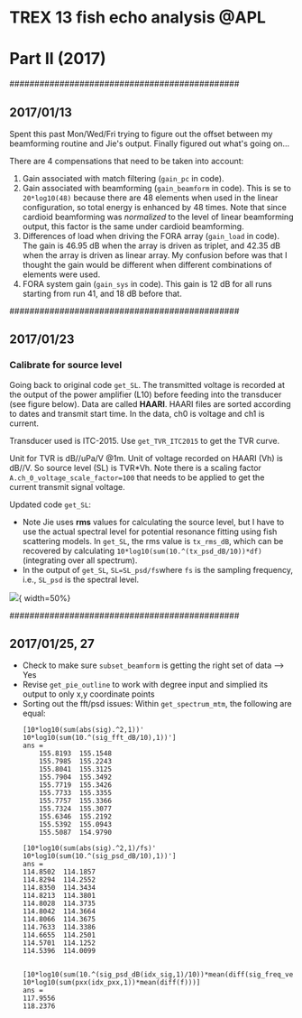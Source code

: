 # TREX 13 fish echo analysis @APL
# Part II (2017)

##############################################
## 2017/01/13
Spent this past Mon/Wed/Fri trying to figure out the offset between my beamforming routine and Jie's output. Finally figured out what's going on...

There are 4 compensations that need to be taken into account:

1. Gain associated with match filtering (`gain_pc` in code).
2. Gain associated with beamforming (`gain_beamform` in code). This is se to `20*log10(48)` because there are 48 elements when used in the linear configuration, so total energy is enhanced by 48 times. Note that since cardioid beamforming was _normalized_ to the level of linear beamforming output, this factor is the same under cardioid beamforming.
3. Differences of load when driving the FORA array (`gain_load` in code). The gain is 46.95 dB when the array is driven as triplet, and 42.35 dB when the array is driven as linear array. My confusion before was that I thought the gain would be different when different combinations of elements were used.
4. FORA system gain (`gain_sys` in code). This gain is 12 dB for all runs starting from run 41, and 18 dB before that.


##############################################
## 2017/01/23
### Calibrate for source level
Going back to original code `get_SL`. The transmitted voltage is recorded at the output of the power amplifier (L10) before feeding into the transducer (see figure below). Data are called **HAARI**. HAARI files are sorted according to dates and transmit start time. In the data, ch0 is voltage and ch1 is current.

Transducer used is ITC-2015. Use `get_TVR_ITC2015` to get the TVR curve.

Unit for TVR is dB//uPa/V @1m. Unit of voltage recorded on HAARI (Vh) is dB//V. So source level (SL) is TVR*Vh. Note there is a scaling factor `A.ch_0_voltage_scale_factor=100` that needs to be applied to get the current transmit signal voltage.

Updated code `get_SL`:

* Note Jie uses **rms** values for calculating the source level, but I have to use the actual spectral level for potential resonance fitting using fish scattering models. In `get_SL`, the rms value is `tx_rms_dB`, which can be recovered by calculating `10*log10(sum(10.^(tx_psd_dB/10))*df)` (integrating over all spectrum).
* In the output of `get_SL`, `SL=SL_psd/fs`where `fs` is the sampling frequency, i.e., `SL_psd` is the spectral level.

![](../Documents/Jie_cal_notes.png){ width=50%}


##############################################
## 2017/01/25, 27
* Check to make sure `subset_beamform` is getting the right set of data --> Yes
* Revise `get_pie_outline` to work with degree input and simplied its output to only x,y coordinate points
* Sorting out the fft/psd issues:
	Within `get_spectrum_mtm`, the following are equal:
	```
	[10*log10(sum(abs(sig).^2,1))' 10*log10(sum(10.^(sig_fft_dB/10),1))']
	ans =
		155.8193  155.1548
		155.7985  155.2243
		155.8041  155.3125
		155.7904  155.3492
		155.7719  155.3426
		155.7733  155.3355
		155.7757  155.3366
		155.7324  155.3077
		155.6346  155.2192
		155.5392  155.0943
		155.5087  154.9790

	[10*log10(sum(abs(sig).^2,1)/fs)' 10*log10(sum(10.^(sig_psd_dB/10),1))']
	ans =
	114.8502  114.1857
	114.8294  114.2552
	114.8350  114.3434
	114.8213  114.3801
	114.8028  114.3735
	114.8042  114.3664
	114.8066  114.3675
	114.7633  114.3386
	114.6655  114.2501
	114.5701  114.1252
	114.5396  114.0099

	 [10*log10(sum(10.^(sig_psd_dB(idx_sig,1)/10))*mean(diff(sig_freq_vec)));...
	10*log10(sum(pxx(idx_pxx,1))*mean(diff(f)))]
	ans =
	117.9556
	118.2376
	```



